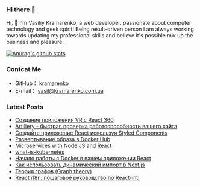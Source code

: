 ### Hi there 👋


Hi, 👋 I'm  Vasiliy Kramarenko, a web developer. passionate about computer technology and geek spirit!
Being result-driven person I am always working towards updating my professional skills and believe it's possible mix up the business and pleasure.

[![Anurag's github stats](https://github-readme-stats.vercel.app/api?username=kramarenko&show_icons=true&theme=tokyonight)
](https://github.com/anuraghazra/github-readme-stats)

### Contcat Me

-   GitHub： [kramarenko](https://github.com/kramarenko)
-   E-mail： vasil@kramarenko.com.ua

### Latest Posts
<!-- BLOG-POST-LIST:START -->
- [Создание приложения VR с React 360](https://kramarenko.com.ua/post/building_vr_app_with_react_360)
- [Artillery - быстрая проверка работоспособности вашего сайта](https://kramarenko.com.ua/post/artillery_quick_check_site_performance)
- [Создайте приложение React используя Styled Components](https://kramarenko.com.ua/post/react_styled_components)
- [Развертывание образа в Docker Hub](https://kramarenko.com.ua/post/deploying_image_to_docker_hub)
- [Microservices with Node JS and React](https://kramarenko.com.ua/post/microservices_Nodejs_react)
- [what-is-kubernetes](https://kramarenko.com.ua/post/what_is_kubernetes)
- [Начало работы с Docker в вашем приложении React](https://kramarenko.com.ua/post/getting_started_with_docker_in_-react)
- [Как использовать динамический импорт в Next.js](https://kramarenko.com.ua/post/dinamic-import-v-nextjs)
- [Теория графов (Graph theory)](https://kramarenko.com.ua/post/graph_theory)
- [React i18n: пошаговое руководство по React-intl](https://kramarenko.com.ua/post/react_i18)
<!-- BLOG-POST-LIST:END -->
